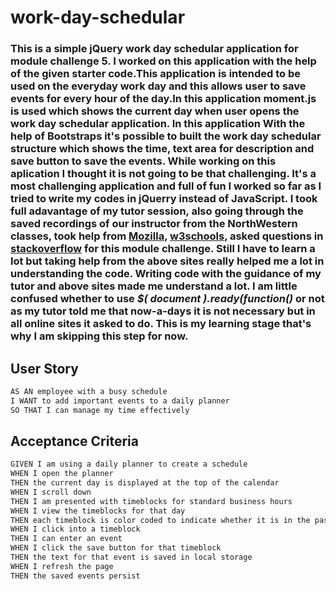 # work-day-schedular

### This is a simple jQuery work day schedular application for module challenge 5. I worked on this application with the help of the given starter code.This application is intended to be used on the everyday work day and this allows user to save events for every hour of the day.In this application moment.js is used which shows the current day when user opens the work day schedular application. In this application With the help of Bootstraps it's possible to built the work day schedular structure which shows the time, text area for description and save button to save the events. While working on this aplication I thought it is not going to be that challenging. It's a most challenging application and full of fun I worked so far as I tried to write my codes in jQuerry instead of JavaScript. I took full adavantage of my tutor session, also going through the saved recordings of our instructor from the NorthWestern classes, took help from  [Mozilla]( https://developer.mozilla.org/en-US/docs/Web/JavaScript "dev.Mozilla"), [w3schools](https://www.w3schools.com/js/ "w3Schools"), asked questions in [stackoverflow](https://stackoverflow.com "stackoverflow.com") for this module challenge. Still I have to learn a lot but taking help from the above sites really helped me a lot in understanding the code. Writing code with the guidance of my tutor and above sites made me understand a lot. I am little confused whether to use _$( document ).ready(function()_ or not as my tutor told me that now-a-days it is not necessary but in all online sites it asked to do. This is my learning stage that's why I am skipping this step for now. 


## User Story

```md
AS AN employee with a busy schedule
I WANT to add important events to a daily planner
SO THAT I can manage my time effectively
```

## Acceptance Criteria

```md
GIVEN I am using a daily planner to create a schedule
WHEN I open the planner
THEN the current day is displayed at the top of the calendar
WHEN I scroll down
THEN I am presented with timeblocks for standard business hours
WHEN I view the timeblocks for that day
THEN each timeblock is color coded to indicate whether it is in the past, present, or future
WHEN I click into a timeblock
THEN I can enter an event
WHEN I click the save button for that timeblock
THEN the text for that event is saved in local storage
WHEN I refresh the page
THEN the saved events persist
```